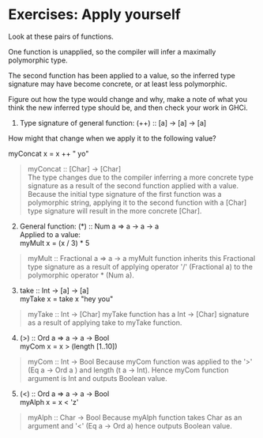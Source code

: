 # Exercises: Apply yourself

Look at these pairs of functions.  

One function is unapplied, so the compiler will infer a maximally polymorphic type.  

The second function has been applied to a value, so the inferred type signature may have become concrete, or at least less polymorphic.  

Figure out how the type would change and why, make a note of what you think the new inferred type should be, and then check your work in GHCi.

1. Type signature of general function:
(++) :: [a] -> [a] -> [a]

How might that change when we apply it to the following value?

myConcat x = x ++ " yo"
> myConcat :: [Char] -> [Char]  
> The type changes due to the compiler inferring a more concrete type signature as a result of the second function applied with a value.   
> Because the initial type signature of the first function was a polymorphic string, applying it to the second function with a [Char] type signature will result in the more concrete [Char]. 

2. General function:
(*) :: Num a => a -> a -> a  
Applied to a value:  
myMult x = (x / 3) * 5
> myMult :: Fractional a => a -> a
> myMult function inherits this Fractional type signature as a result of applying operator '/' (Fractional a) to the polymorphic operator * (Num a).

3. take :: Int -> [a] -> [a]  
myTake x = take x "hey you" 
> myTake :: Int -> [Char]
> myTake function has a Int -> [Char] signature as a result of applying take to myTake function.

4. (>) :: Ord a => a -> a -> Bool  
myCom x = x > (length [1..10])  
> myCom :: Int -> Bool
> Because myCom function was applied to the '>' (Eq a -> Ord a ) and length (t a -> Int).
> Hence myCom function argument is Int and outputs Boolean value.

5. (<) :: Ord a => a -> a -> Bool  
myAlph x = x < 'z'
> myAlph :: Char -> Bool
> Because myAlph function takes Char as an argument and '<' (Eq a -> Ord a) hence outputs Boolean value.
